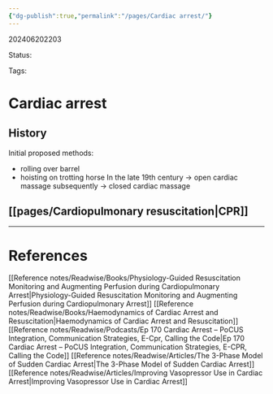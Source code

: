 ```yaml
---
{"dg-publish":true,"permalink":"/pages/Cardiac arrest/"}
---
```



202406202203

Status: 

Tags: 

# Cardiac arrest
## History
Initial proposed methods:
- rolling over barrel
- hoisting on trotting horse
In the late 19th century → open cardiac massage
subsequently → closed cardiac massage


## [[pages/Cardiopulmonary resuscitation\|CPR]]




___
# References
[[Reference notes/Readwise/Books/Physiology-Guided Resuscitation Monitoring and Augmenting Perfusion during Cardiopulmonary Arrest\|Physiology-Guided Resuscitation Monitoring and Augmenting Perfusion during Cardiopulmonary Arrest]]
[[Reference notes/Readwise/Books/Haemodynamics of Cardiac Arrest and Resuscitation\|Haemodynamics of Cardiac Arrest and Resuscitation]]
[[Reference notes/Readwise/Podcasts/Ep 170 Cardiac Arrest – PoCUS Integration, Communication Strategies, E-Cpr, Calling the Code\|Ep 170 Cardiac Arrest – PoCUS Integration, Communication Strategies, E-CPR, Calling the Code]]
[[Reference notes/Readwise/Articles/The 3-Phase Model of Sudden Cardiac Arrest\|The 3-Phase Model of Sudden Cardiac Arrest]]
[[Reference notes/Readwise/Articles/Improving Vasopressor Use in Cardiac Arrest\|Improving Vasopressor Use in Cardiac Arrest]]
